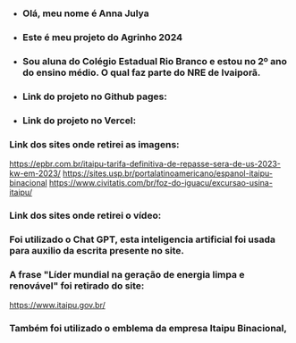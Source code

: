 - ### Olá, meu nome é Anna Julya
- ### Este é meu projeto do Agrinho 2024
- ### Sou aluna do Colégio Estadual Rio Branco e estou no 2º ano do ensino médio. O qual faz parte do NRE de Ivaiporã.
- ### Link do projeto no Github pages:
- ### Link do projeto no Vercel:
 
### Link dos sites onde retirei as imagens:
https://epbr.com.br/itaipu-tarifa-definitiva-de-repasse-sera-de-us-2023-kw-em-2023/
https://sites.usp.br/portalatinoamericano/espanol-itaipu-binacional
https://www.civitatis.com/br/foz-do-iguacu/excursao-usina-itaipu/

### Link dos sites onde retirei o vídeo:

### Foi utilizado o Chat GPT, esta inteligencia artificial foi usada para auxilio da escrita presente no site.
### A frase "Líder mundial na geração de energia limpa e renovável" foi retirado do site: 
https://www.itaipu.gov.br/

### Também foi utilizado o emblema da empresa Itaipu Binacional, 
